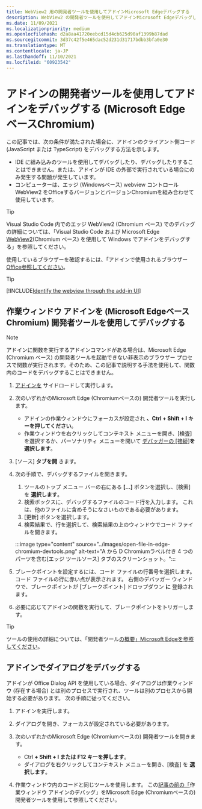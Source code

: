 ```yaml
---
title: WebView2 用の開発者ツールを使用してアドインMicrosoft Edgeデバッグする
description: WebView2 の開発者ツールを使用してアドインMicrosoft Edgeデバッグします (Chromiumベース)。
ms.date: 11/09/2021
ms.localizationpriority: medium
ms.openlocfilehash: d2a8aa41720eebcd15d4cb625d90af1399b87dad
ms.sourcegitcommit: 3d37c42f5e465dac52d231d31717bdbb3bfa0e30
ms.translationtype: MT
ms.contentlocale: ja-JP
ms.lasthandoff: 11/10/2021
ms.locfileid: "60923542"
---
```

# <a name="debug-add-ins-using-developer-tools-in-microsoft-edge-chromium-based"></a>アドインの開発者ツールを使用してアドインをデバッグする (Microsoft EdgeベースChromium)

この記事では、次の条件が満たされた場合に、アドインのクライアント側コード (JavaScript または TypeScript) をデバッグする方法を示します。

- IDE に組み込みのツールを使用してデバッグしたり、デバッグしたりすることはできません。または、アドインが IDE の外部で実行されている場合にのみ発生する問題が発生しています。
- コンピューターは、エッジ (Windowsベース) webview コントロール WebView2 をOfficeするバージョンとバージョンChromiumを組み合わせて使用しています。

> [!TIP]
> Visual Studio Code 内でのエッジ WebView2 (Chromium ベース) でのデバッグの詳細については、「Visual Studio Code および Microsoft Edge [WebView2](debug-desktop-using-edge-chromium.md)(Chromium ベース) を使用して Windows でアドインをデバッグする」を参照してください。

使用しているブラウザーを確認するには、「アドインで使用されるブラウザー [Office参照してください](../concepts/browsers-used-by-office-web-add-ins.md)。

> [!TIP]
> [!INCLUDE[Identify the webview through the add-in UI](../includes/identify-webview-in-ui.md)]

## <a name="debug-a-task-pane-add-in-using-microsoft-edge-chromium-based-developer-tools"></a>作業ウィンドウ アドインを (Microsoft EdgeベースChromium) 開発者ツールを使用してデバッグする

> [!NOTE]
> アドインに関数を実行するアドイン[](../design/add-in-commands.md)コマンドがある場合は、Microsoft Edge (Chromium ベース) の開発者ツールを起動できない非表示のブラウザー プロセスで関数が実行されます。そのため、この記事で説明する手法を使用して、関数内のコードをデバッグすることはできません。

1. [アドインを](create-a-network-shared-folder-catalog-for-task-pane-and-content-add-ins.md) サイドロードして実行します。
1. 次のいずれかのMicrosoft Edge (Chromiumベースの) 開発者ツールを実行します。

   - アドインの作業ウィンドウにフォーカスが設定され **、Ctrl + Shift + I キーを押してください**。
   - 作業ウィンドウを右クリックしてコンテキスト メニューを開き、[検査] を選択するか、パーソナリティ メニューを開いて [デバッガーの [接続]](../design/task-pane-add-ins.md#personality-menu)**を選択します**。

1. [ソース] **タブを開** きます。
1. 次の手順で、デバッグするファイルを開きます。

   1. ツールのトップ メニュー バーの右にある **[...]** ボタンを選択し、[検索] を **選択します**。
   1. 検索ボックスに、デバッグするファイルのコード行を入力します。 これは、他のファイルに含めそうになさいものである必要があります。
   1. [更新] ボタンを選択します。
   1. 検索結果で、行を選択して、検索結果の上のウィンドウでコード ファイルを開きます。

   :::image type="content" source="../images/open-file-in-edge-chromium-devtools.png" alt-text="A から D Chromiumラベル付き 4 つのパーツを含む[エッジ ツールソース] タブのスクリーンショット。":::

1. ブレークポイントを設定するには、コード ファイルの行番号を選択します。 コード ファイルの行に赤い点が表示されます。 右側のデバッガー ウィンドウで、ブレークポイントが [ブレークポイント] ドロップダウン **に** 登録されます。
1. 必要に応じてアドインの関数を実行して、ブレークポイントをトリガーします。

> [!TIP]
> ツールの使用の詳細については、「開発者ツール[の概要」Microsoft Edgeを参照してください](/microsoft-edge/devtools-guide-chromium/)。

## <a name="debug-a-dialog-in-an-add-in"></a>アドインでダイアログをデバッグする

アドインが Office Dialog API を使用している場合、ダイアログは作業ウィンドウ (存在する場合) とは別のプロセスで実行され、ツールは別のプロセスから開始する必要があります。 次の手順に従ってください。

1. アドインを実行します。
1. ダイアログを開き、フォーカスが設定されている必要があります。
1. 次のいずれかのMicrosoft Edge (Chromiumベースの) 開発者ツールを開きます。

   - Ctrl **+ Shift + I または** **F12 キーを押します**。
   - ダイアログを右クリックしてコンテキスト メニューを開き、[検査] を **選択します**。

1. 作業ウィンドウ内のコードと同じツールを使用します。 この[記事の前の「](#debug-a-task-pane-add-in-using-microsoft-edge-chromium-based-developer-tools)作業ウィンドウ アドインのデバッグ」をMicrosoft Edge (Chromiumベースの) 開発者ツールを使用して参照してください。
